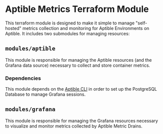# Aptible Metrics Terraform Module

This terraform module is designed to make it simple to manage "self-hosted"
metrics collection and monitoring for Aptible Environments on Aptible. It
includes two submodules for managing resources:

## `modules/aptible`

This module is responsible for managing the Aptible resources (and the Grafana
data source) necessary to collect and store container metrics.

### Dependencies

This module depends on the 
[Aptible CLI](https://deploy-docs.aptible.com/docs/cli) in order to set up the
PostgreSQL Database to manage Grafana sessions.

## `modules/grafana`

This module is responsible for managing the Grafana resources necessary to
visualize and monitor metrics collected by Aptible Metric Drains.

